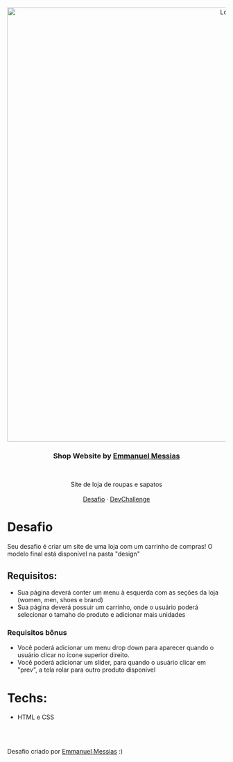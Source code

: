 <br />
<p align="center">
  <a href="https://www.linkedin.com/in/emmanuel-messias-535621127/">
    <img src="https://i.imgur.com/M4CsV6Q.png" alt="Logo" width="1000">
  </a>

  <h3 align="center">Shop Website by <a href="https://www.linkedin.com/in/emmanuel-messias-535621127/">Emmanuel Messias</a></h3>
 <br />
  <p align="center">
    Site de loja de roupas e sapatos
       <br />
    <br />
    <a href="https://github.com/devchallenge-io/shop-website">Desafio</a>
    ·
    <a href="https://devchallenge.now.sh/">DevChallenge</a>
  </p>
</p>


# Desafio
Seu desafio é criar um site de uma loja com um carrinho de compras! O modelo final está disponível na pasta "design"

## Requisitos:
- Sua página deverá conter um menu à esquerda com as seções da loja (women, men, shoes e brand)<br>
- Sua página deverá possuir um carrinho, onde o usuário poderá selecionar o tamaho do produto  e adicionar mais unidades<br>

### Requisitos bônus
- Você poderá adicionar um menu drop down para aparecer quando o usuário clicar no ícone superior direito.
- Você poderá adicionar um slider, para quando o usuário clicar em "prev", a tela rolar para outro produto disponível

# Techs: 
- HTML e CSS

<br><br>

Desafio criado por  <a href="https://www.linkedin.com/in/emmanuel-messias-535621127/">Emmanuel Messias</a> :)
